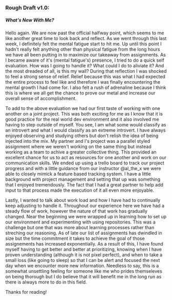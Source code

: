 ### Rough Draft v1.0:

##### What's New With Me?
Hello again.  We are now past the official halfway point, which seems to me like another great time to look back and reflect.  As we went through this last week, I definitely felt the mental fatigue start to hit me.  Up until this point I hadn't really felt anything other than physical fatigue from the long hours we have all been putting in to maximize our takeaway from assignments.  As I became aware of it's (mental fatigue's) presence, I tried to do a quick self evaluation.  How was I going to handle it?  What could I do to aliviate it?  And the most dreaded of all, is this my wall?  During that reflection I was shocked to feel a strong sense of relief.  Relief because this was what I had expected the entire process to feel like and therefore I was finally encountering the mental growth I had come for.  I also felt a rush of adrenaline because I think this is where we all get the chance to prove our metal and increase our overall sense of accomplishment.

To add to the above evaluation we had our first taste of working with one another on a joint project.  This was both exciting for me as I know that it is good practice for the real world dev environment and it also involved me having to step outside of myself.  You see, I am what some would classify as an introvert and what I would classify as an extreme introvert.  I have always enjoyed observing and studying others but don't relish the idea of being injected into the mix.  My partner and I's project was a parallel styled assignment where we weren't working on the same thing but instead working as a team to achive a greater collective thing.  This provided an excellent chance for us to act as resources for one another and work on our communication skills.  We ended up using a trello board to track our project progress and with a little guidance from our instructor @al_the_x we were able to closely mimick a feature based tracking system.  I have a little background with project management and setting that up was something that I enjoyed tremendously.  The fact that I had a great partner to help add input to that process made the execution of it all even more enjoyable.

Lastly, I wanted to talk about work load and how I have had to continually keep adjusting to handle it.  Throughout our experience here we have had a steady flow of work, however the nature of that work has gradually changed.  Near the beginning we were wrapped up in learning how to set up our environment and experimenting with using repositories.  This was a challenge but one that was more about learning processes rather than streching our reasoning.  As of late our list of assignments has dwindled in size but the time commitment it takes to achieve the goal of those assignements has increased exponentially.  As a result of this, I have found myself having to get better and better at prioritizing, knowing when I have proven understanding (although it is not pixel perfect), and when to take a small loss (like going to sleep) so that I can be alert and focused the next day when we encounter more new information.  Needless to say, this is a somewhat unsettling feeling for someone like me who prides themseleves on being thorough but I do believe that it will benefit me in the long run as there is always more to do in this field.

Thanks for reading!
